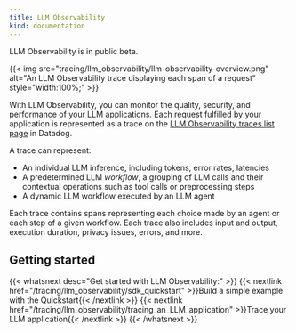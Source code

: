 ```yaml
---
title: LLM Observability
kind: documentation
---
```


<div class="alert alert-info">LLM Observability is in public beta.</a></div>

{{< img src="tracing/llm_observability/llm-observability-overview.png" alt="An LLM Observability trace displaying each span of a request" style="width:100%;" >}}

With LLM Observability, you can monitor the quality, security, and performance of your LLM applications. Each request fulfilled by your application is represented as a trace on the [LLM Observability traces list page][3] in Datadog.

A trace can represent:
- An individual LLM inference, including tokens, error rates, latencies
- A predetermined LLM *workflow*, a grouping of LLM calls and their contextual operations such as tool calls or preprocessing steps
- A dynamic LLM workflow executed by an LLM agent

Each trace contains spans representing each choice made by an agent or each step of a given workflow. Each trace also includes input and output, execution duration, privacy issues, errors, and more.

## Getting started

{{< whatsnext desc="Get started with LLM Observability:" >}}
   {{< nextlink href="/tracing/llm_observability/sdk_quickstart" >}}Build a simple example with the Quickstart{{< /nextlink >}}
   {{< nextlink href="/tracing/llm_observability/tracing_an_LLM_application" >}}Trace your LLM application{{< /nextlink >}}
{{< /whatsnext >}}

[1]: /tracing/llm_observability/spans/
[3]: /tracing/llm_observability/exploring_llm_traces